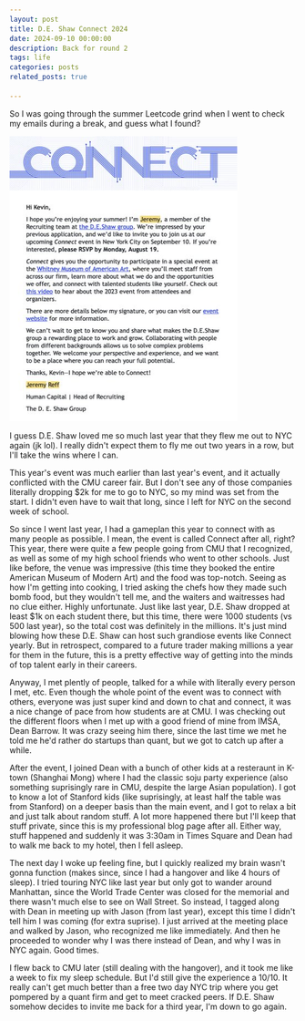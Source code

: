 ```yaml
---
layout: post
title: D.E. Shaw Connect 2024
date: 2024-09-10 00:00:00
description: Back for round 2
tags: life
categories: posts
related_posts: true

---
```

So I was going through the summer Leetcode grind when I went to check my emails during a break, and guess what I found?

<img src="/assets/img/posts/2024-09-10-de-shaw-connect-2024/connect-2024.jpg" width="400px" height="500px">

I guess D.E. Shaw loved me so much last year that they flew me out to NYC again (jk lol). I really didn't expect them to fly me out two years in a row, but I'll take the wins where I can.

This year's event was much earlier than last year's event, and it actually conflicted with the CMU career fair. But I don't see any of those companies literally dropping $2k for me to go to NYC, so my mind was set from the start. I didn't even have to wait that long, since I left for NYC on the second week of school. 

So since I went last year, I had a gameplan this year to connect with as many people as possible. I mean, the event is called Connect after all, right? This year, there were quite a few people going from CMU that I recognized, as well as some of my high school friends who went to other schools. Just like before, the venue was impressive (this time they booked the entire American Museum of Modern Art) and the food was top-notch. Seeing as how I'm getting into cooking, I tried asking the chefs how they made such bomb food, but they wouldn't tell me, and the waiters and waitresses had no clue either. Highly unfortunate. Just like last year, D.E. Shaw dropped at least $1k on each student there, but this time, there were 1000 students (vs 500 last year), so the total cost was definitely in the millions. It's just mind blowing how these D.E. Shaw can host such grandiose events like Connect yearly. But in retrospect, compared to a future trader making millions a year for them in the future, this is a pretty effective way of getting into the minds of top talent early in their careers.

Anyway, I met plently of people, talked for a while with literally every person I met, etc. Even though the whole point of the event was to connect with others, everyone was just super kind and down to chat and connect, it was a nice change of pace from how students are at CMU. I was checking out the different floors when I met up with a good friend of mine from IMSA, Dean Barrow. It was crazy seeing him there, since the last time we met he told me he'd rather do startups than quant, but we got to catch up after a while.

After the event, I joined Dean with a bunch of other kids at a resteraunt in K-town (Shanghai Mong) where I had the classic soju party experience (also something suprisingly rare in CMU, despite the large Asian population). I got to know a lot of Stanford kids (like suprisingly, at least half the table was from Stanford) on a deeper basis than the main event, and I got to relax a bit and just talk about random stuff. A lot more happened there but I'll keep that stuff private, since this is my professional blog page after all. Either way, stuff happened and suddenly it was 3:30am in Times Square and Dean had to walk me back to my hotel, then I fell asleep.

The next day I woke up feeling fine, but I quickly realized my brain wasn't gonna function (makes since, since I had a hangover and like 4 hours of sleep). I tried touring NYC like last year but only got to wander around Manhattan, since the World Trade Center was closed for the memorial and there wasn't much else to see on Wall Street. So instead, I tagged along with Dean in meeting up with Jason (from last year), except this time I didn't tell him I was coming (for extra suprise). I just arrived at the meeting place and walked by Jason, who recognized me like immediately. And then he proceeded to wonder why I was there instead of Dean, and why I was in NYC again. Good times.

I flew back to CMU later (still dealing with the hangover), and it took me like a week to fix my sleep schedule. But I'd still give the experience a 10/10. It really can't get much better than a free two day NYC trip where you get pompered by a quant firm and get to meet cracked peers. If D.E. Shaw somehow decides to invite me back for a third year, I'm down to go again.